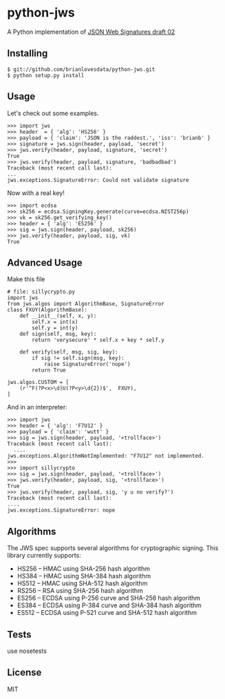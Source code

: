python-jws
=====
A Python implementation of [JSON Web Signatures draft 02](http://self-issued.info/docs/draft-jones-json-web-signature.html)

Installing
----------
    $ git://github.com/brianlovesdata/python-jws.git
    $ python setup.py install

Usage
-----
Let's check out some examples.    
    
    >>> import jws
    >>> header  = { 'alg': 'HS256' }
    >>> payload = { 'claim': 'JSON is the raddest.', 'iss': 'brianb' }
    >>> signature = jws.sign(header, payload, 'secret')
    >>> jws.verify(header, payload, signature, 'secret')
    True
    >>> jws.verify(header, payload, signature, 'badbadbad')
    Traceback (most recent call last):
    ...
    jws.exceptions.SignatureError: Could not validate signature    

Now with a real key!
    
    >>> import ecdsa
    >>> sk256 = ecdsa.SigningKey.generate(curve=ecdsa.NIST256p)
    >>> vk = sk256.get_verifying_key()
    >>> header = { 'alg': 'ES256' }
    >>> sig = jws.sign(header, payload, sk256)
    >>> jws.verify(header, payload, sig, vk)
    True

Advanced Usage
--------------
Make this file    
    
    # file: sillycrypto.py
    import jws
    from jws.algos import AlgorithmBase, SignatureError
    class FXUY(AlgorithmBase):
        def __init__(self, x, y):
            self.x = int(x)
            self.y = int(y)
        def sign(self, msg, key):
            return 'verysecure' * self.x + key * self.y

        def verify(self, msg, sig, key):
            if sig != self.sign(msg, key):
                raise SignatureError('nope')
            return True

    jws.algos.CUSTOM = [
        (r'^F(?P<x>\d)U(?P<y>\d{2})$',  FXUY),
    ]

And in an interpreter:
    
    >>> import jws
    >>> header = { 'alg': 'F7U12' }
    >>> payload = { 'claim': 'wutt' }
    >>> sig = jws.sign(header, payload, '<trollface>')
    Traceback (most recent call last):
      ....
    jws.exceptions.AlgorithmNotImplemented: "F7U12" not implemented.
    >>> 
    >>> import sillycrypto
    >>> sig = jws.sign(header, payload, '<trollface>')
    >>> jws.verify(header, payload, sig, '<trollface>')
    True
    >>> jws.verify(header, payload, sig, 'y u no verify?')
    Traceback (most recent call last):
    ....
    jws.exceptions.SignatureError: nope
Algorithms
----------

The JWS spec supports several algorithms for cryptographic signing. This library currently supports:

* HS256 – HMAC using SHA-256 hash algorithm
* HS384 – HMAC using SHA-384 hash algorithm
* HS512 – HMAC using SHA-512 hash algorithm
* RS256 – RSA using SHA-256 hash algorithm
* ES256 – ECDSA using P-256 curve and SHA-256 hash algorithm
* ES384 – ECDSA using P-384 curve and SHA-384 hash algorithm
* ES512 – ECDSA using P-521 curve and SHA-512 hash algorithm

Tests
-----

use nosetests

License
-------

MIT

